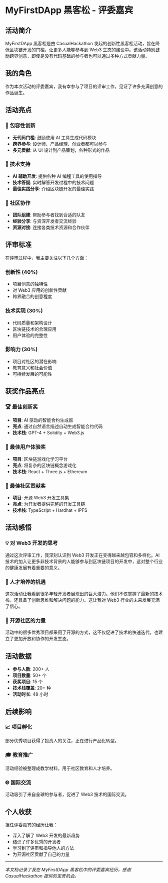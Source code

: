# MyFirstDApp 黑客松 - 评委嘉宾

## 活动简介

MyFirstDApp 黑客松是由 CasualHackathon 发起的创新性黑客松活动，旨在降低区块链开发的门槛，让更多人能够参与到 Web3 生态的建设中。该活动特别鼓励跨界创意，即使是没有代码基础的参与者也可以通过多种方式贡献力量。

## 我的角色

作为本次活动的评委嘉宾，我有幸参与了项目的评审工作，见证了许多充满创意的作品诞生。

## 活动亮点

### 🌟 包容性创新
- **无代码门槛**: 鼓励使用 AI 工具生成代码模块
- **跨界参与**: 设计师、产品经理、创业者都可以参与
- **多元贡献**: 从 UI 设计到产品策划，各种形式的作品

### 🎯 技术支持
- **AI 辅助开发**: 提供各种 AI 编程工具的使用指导
- **技术答疑**: 实时解答开发过程中的技术问题
- **最佳实践分享**: 介绍区块链开发的最佳实践

### 🤝 社区协作
- **团队组建**: 帮助参与者找到合适的队友
- **经验分享**: 与资深开发者交流经验
- **资源对接**: 连接各类技术资源和合作伙伴

## 评审标准

在评审过程中，我主要关注以下几个方面：

### 创新性 (40%)
- 项目创意的独特性
- 对 Web3 应用的创新性贡献
- 跨界融合的创意程度

### 技术实现 (30%)
- 代码质量和架构设计
- 区块链技术的合理应用
- 用户体验的完整性

### 影响力 (30%)
- 项目对社区的潜在影响
- 教育意义和社会价值
- 可持续发展的可能性

## 获奖作品亮点

### 🏆 最佳创新奖
- **项目**: AI 驱动的智能合约生成器
- **亮点**: 通过自然语言描述自动生成智能合约代码
- **技术栈**: GPT-4 + Solidity + Web3.js

### 🥈 最佳用户体验奖
- **项目**: 区块链游戏化学习平台
- **亮点**: 将复杂的区块链概念游戏化
- **技术栈**: React + Three.js + Ethereum

### 🥉 最佳社区贡献奖
- **项目**: 开源 Web3 开发工具集
- **亮点**: 为开发者提供完整的开发工具链
- **技术栈**: TypeScript + Hardhat + IPFS

## 活动感悟

### 💡 对 Web3 开发的思考
通过这次评审工作，我深刻认识到 Web3 开发正在变得越来越包容和多样化。AI 技术的加入让更多非技术背景的人能够参与到区块链项目的开发中，这对整个行业的健康发展有着重要的意义。

### 🌱 人才培养的机遇
这次活动让我看到很多年轻开发者展现出的巨大潜力。他们不仅掌握了最新的技术栈，还具备了创新思维和解决问题的能力。这让我对 Web3 行业的未来发展充满了信心。

### 🤝 开源社区的力量
活动中的很多优秀项目都采用了开源的方式，这不仅促进了技术的快速迭代，也建立了更加开放和协作的开发生态。

## 活动数据

- **参与人数**: 200+ 人
- **项目数量**: 50+ 个
- **获奖项目**: 15 个
- **技术栈覆盖**: 20+ 种
- **活动时长**: 48 小时

## 后续影响

### 📈 项目孵化
部分优秀项目获得了投资人的关注，正在进行产品化转型。

### 🎓 教育推广
活动经验被整理成教学材料，用于社区教育和人才培养。

### 🌐 国际交流
活动吸引了来自全球的参与者，促进了 Web3 技术的国际交流。

## 个人收获

担任评委嘉宾的经历让我：
- 深入了解了 Web3 开发的最新趋势
- 结识了许多优秀的开发者
- 学习到了评审和指导他人的方法
- 为开源社区贡献了自己的力量

---

*本文档记录了我在 MyFirstDApp 黑客松中的评委嘉宾经历，感谢 CasualHackathon 提供的宝贵机会。*
